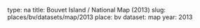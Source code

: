 type: na
title: Bouvet Island / National Map (2013)
slug: places/bv/datasets/map/2013
place: bv
dataset: map
year: 2013

